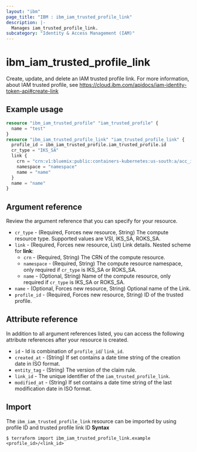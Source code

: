 ```yaml
---
layout: "ibm"
page_title: "IBM : ibm_iam_trusted_profile_link"
description: |-
  Manages iam_trusted_profile_link.
subcategory: "Identity & Access Management (IAM)"
---
```


# ibm_iam_trusted_profile_link

Create, update, and delete an IAM trusted profile link. For more information, about IAM trusted profile, see https://cloud.ibm.com/apidocs/iam-identity-token-api#create-link 

## Example usage

```terraform
resource "ibm_iam_trusted_profile" "iam_trusted_profile" {
  name = "test"
}
resource "ibm_iam_trusted_profile_link" "iam_trusted_profile_link" {
  profile_id = ibm_iam_trusted_profile.iam_trusted_profile.id
  cr_type = "IKS_SA"
  link {
    crn = "crn:v1:bluemix:public:containers-kubernetes:us-south:a/acc_id:cluster_id::"
    namespace = "namespace"
    name = "name"
  }
  name = "name"
}
```

## Argument reference

Review the argument reference that you can specify for your resource.

* `cr_type` - (Required, Forces new resource, String) The compute resource type. Supported values are VSI, IKS_SA, ROKS_SA.
* `link` - (Required, Forces new resource, List) Link details.
  Nested scheme for **link**:
	* `crn` - (Required, String) The CRN of the compute resource.
	* `namespace` - (Required, String) The compute resource namespace, only required if `cr_type` is IKS_SA or ROKS_SA.
	* `name` - (Optional, String) Name of the compute resource, only required if `cr_type` is IKS_SA or ROKS_SA.
* `name` - (Optional, Forces new resource, String) Optional name of the Link.
* `profile_id` - (Required, Forces new resource, String) ID of the trusted profile.

## Attribute reference

In addition to all argument references listed, you can access the following attribute references after your resource is created.

* `id` -  Id is combination of `profile_id`/ `link_id`.
* `created_at` - (String) If set contains a date time string of the creation date in ISO format.
* `entity_tag` - (String) The version of the claim rule.
* `link_id` - The unique identifier of the `iam_trusted_profile_link`.
* `modified_at` - (String) If set contains a date time string of the last modification date in ISO format.

## Import

The  `ibm_iam_trusted_profile_link` resource can be imported by using profile ID and trusted profile link ID 
**Syntax**

```
$ terraform import ibm_iam_trusted_profile_link.example <profile_id>/<link_id>
```
